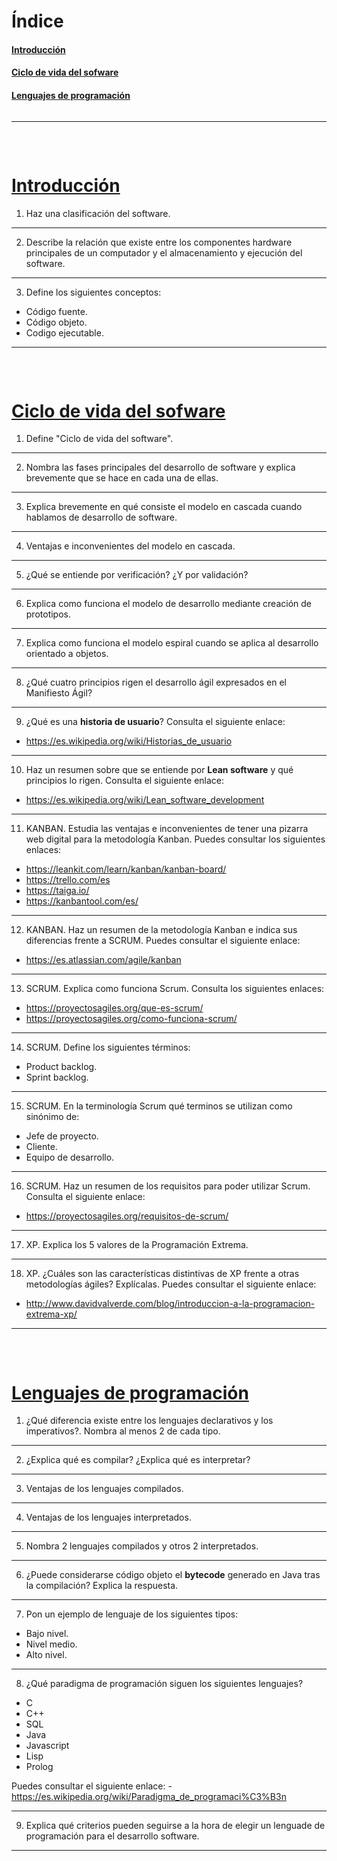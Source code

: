 # Índice

#### [Introducción](#introduccion)
#### [Ciclo de vida del sofware](#ciclovida)
#### [Lenguajes de programación](#lenguajes)



<pre>
</pre>


<hr>

<pre>


</pre>

# [Introducción](#indice) 

1. Haz una clasificación del software.
<hr>

2. Describe la relación que existe entre los componentes hardware principales de un computador y el almacenamiento y ejecución del software.
<hr>

3. Define los siguientes conceptos:
  - Código fuente.
  - Código objeto.
  - Codigo ejecutable.
<hr>

<pre>


</pre>


# [Ciclo de vida del sofware](#indice)

1. Define "Ciclo de vida del software".
<hr>

2. Nombra las fases principales del desarrollo de software y explica brevemente que se hace en cada una de ellas.
<hr>

3. Explica brevemente en qué consiste el modelo en cascada cuando hablamos de desarrollo de software.
<hr>
    
4. Ventajas e inconvenientes del modelo en cascada.
<hr>

5. ¿Qué se entiende por verificación? ¿Y por validación?
<hr>

6. Explica como funciona el modelo de desarrollo mediante creación de prototipos.
<hr>

7. Explica como funciona el modelo espiral cuando se aplica al desarrollo orientado a objetos.
<hr>

8. ¿Qué cuatro principios rigen el desarrollo ágil expresados en el Manifiesto Ágil?
<hr>

9. ¿Qué es una __historia de usuario__? Consulta el siguiente enlace:

 - https://es.wikipedia.org/wiki/Historias_de_usuario
<hr>

10. Haz un resumen sobre que se entiende por __Lean software__ y qué principios lo rigen. Consulta el siguiente enlace:

  - https://es.wikipedia.org/wiki/Lean_software_development 
<hr>

11. KANBAN. Estudia las ventajas e inconvenientes de tener una pizarra web digital para la metodología Kanban.
Puedes consultar los siguientes enlaces:

  - https://leankit.com/learn/kanban/kanban-board/
  - https://trello.com/es
  - https://taiga.io/
  - https://kanbantool.com/es/
 
<hr>

12. KANBAN. Haz un resumen de la metodología Kanban e indica sus diferencias frente a SCRUM. Puedes consultar el siguiente enlace:

 - https://es.atlassian.com/agile/kanban
<hr>

13. SCRUM. Explica como funciona Scrum. Consulta los siguientes enlaces:

  - https://proyectosagiles.org/que-es-scrum/
  - https://proyectosagiles.org/como-funciona-scrum/
<hr>

14. SCRUM. Define los siguientes términos:

  - Product backlog.
  - Sprint backlog.
<hr>

15. SCRUM. En la terminología Scrum qué terminos se utilizan como sinónimo de:

  - Jefe de proyecto.
  - Cliente.
  - Equipo de desarrollo.
<hr>

16. SCRUM. Haz un resumen de los requisitos para poder utilizar Scrum. Consulta el siguiente enlace: 

  - https://proyectosagiles.org/requisitos-de-scrum/
<hr>

17. XP. Explica los 5 valores de la Programación Extrema.
<hr>

18. XP. ¿Cuáles son las características distintivas de XP frente a otras metodologías ágiles? Explícalas. Puedes consultar el siguiente enlace:
  
  - http://www.davidvalverde.com/blog/introduccion-a-la-programacion-extrema-xp/
<hr>

<pre>


</pre>
    
# [Lenguajes de programación](#indice)

1. ¿Qué diferencia existe entre los lenguajes declarativos y los imperativos?. Nombra al menos 2 de cada tipo.
<hr>

2. ¿Explica qué es compilar? ¿Explica qué es interpretar?
<hr>

3. Ventajas de los lenguajes compilados.
<hr>

4. Ventajas de los lenguajes interpretados.
<hr>

5. Nombra 2 lenguajes compilados y otros 2 interpretados.
<hr>

6. ¿Puede considerarse código objeto el __bytecode__ generado en Java tras la compilación? Explica la respuesta.
<hr>

7. Pon un ejemplo de lenguaje de los siguientes tipos:

  - Bajo nivel.
  - Nivel medio.
  - Alto nivel.
<hr>

8. ¿Qué paradigma de programación siguen los siguientes lenguajes?

  - C 
  - C++
  - SQL
  - Java
  - Javascript
  - Lisp
  - Prolog

  Puedes consultar el siguiente enlace:
    - https://es.wikipedia.org/wiki/Paradigma_de_programaci%C3%B3n
<hr>

9. Explica qué criterios pueden seguirse a la hora de elegir un lenguade de programación para el desarrollo software.
<hr>


<pre>


</pre>


